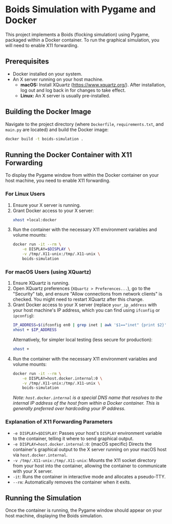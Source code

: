 # Boids Simulation with Pygame and Docker

This project implements a Boids (flocking simulation) using Pygame, packaged within a Docker container. To run the graphical simulation, you will need to enable X11 forwarding.

## Prerequisites

*   Docker installed on your system.
*   An X server running on your host machine.
    *   **macOS:** Install XQuartz (https://www.xquartz.org/). After installation, log out and log back in for changes to take effect.
    *   **Linux:** An X server is usually pre-installed.

## Building the Docker Image

Navigate to the project directory (where `Dockerfile`, `requirements.txt`, and `main.py` are located) and build the Docker image:

```bash
docker build -t boids-simulation .
```

## Running the Docker Container with X11 Forwarding

To display the Pygame window from within the Docker container on your host machine, you need to enable X11 forwarding.

### For Linux Users

1.  Ensure your X server is running.
2.  Grant Docker access to your X server:
    ```bash
    xhost +local:docker
    ```
3.  Run the container with the necessary X11 environment variables and volume mounts:
    ```bash
    docker run -it --rm \
        -e DISPLAY=$DISPLAY \
        -v /tmp/.X11-unix:/tmp/.X11-unix \
        boids-simulation
    ```

### For macOS Users (using XQuartz)

1.  Ensure XQuartz is running.
2.  Open XQuartz preferences (`XQuartz > Preferences...`), go to the "Security" tab, and ensure "Allow connections from network clients" is checked. You might need to restart XQuartz after this change.
3.  Grant Docker access to your X server (replace `your_ip_address` with your host machine's IP address, which you can find using `ifconfig` or `ipconfig`):
    ```bash
    IP_ADDRESS=$(ifconfig en0 | grep inet | awk '$1=="inet" {print $2}')
    xhost + $IP_ADDRESS
    ```
    Alternatively, for simpler local testing (less secure for production):
    ```bash
    xhost +
    ```
4.  Run the container with the necessary X11 environment variables and volume mounts:
    ```bash
    docker run -it --rm \
        -e DISPLAY=host.docker.internal:0 \
        -v /tmp/.X11-unix:/tmp/.X11-unix \
        boids-simulation
    ```
    *Note: `host.docker.internal` is a special DNS name that resolves to the internal IP address of the host from within a Docker container. This is generally preferred over hardcoding your IP address.*

### Explanation of X11 Forwarding Parameters

*   `-e DISPLAY=$DISPLAY`: Passes your host's `DISPLAY` environment variable to the container, telling it where to send graphical output.
*   `-e DISPLAY=host.docker.internal:0`: (macOS specific) Directs the container's graphical output to the X server running on your macOS host via `host.docker.internal`.
*   `-v /tmp/.X11-unix:/tmp/.X11-unix`: Mounts the X11 socket directory from your host into the container, allowing the container to communicate with your X server.
*   `-it`: Runs the container in interactive mode and allocates a pseudo-TTY.
*   `--rm`: Automatically removes the container when it exits.

## Running the Simulation

Once the container is running, the Pygame window should appear on your host machine, displaying the Boids simulation.
